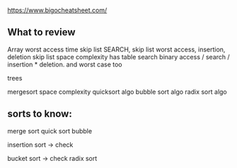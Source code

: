 https://www.bigocheatsheet.com/



What to review
---
Array worst access time
skip list SEARCH, skip list worst access, insertion, deletion
skip list space complexity
has table search
binary access / search / insertion * deletion.  and worst case too

trees


mergesort space complexity
quicksort algo
bubble sort algo
radix sort algo



sorts to know:
---
merge sort
quick sort
bubble

insertion sort -> check

bucket sort -> check
radix sort



